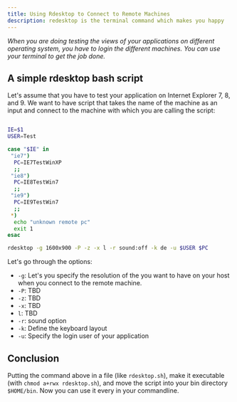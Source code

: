 ```yaml
---
title: Using Rdesktop to Connect to Remote Machines
description: redesktop is the terminal command which makes you happy
---
```

*When you are doing testing the views of your applications on different operating system, you have to login the
different
machines. You can use your terminal to get the job done.*


## A simple rdesktop bash script

Let's assume that you have to test your application on Internet Explorer 7, 8, and 9. We want to have script that takes
the name of the machine as an input and connect to the machine with which you are calling the script:


```bash

IE=$1
USER=Test

case "$IE" in
 "ie7")
  PC=IE7TestWinXP
  ;;
 "ie8")
  PC=IE8TestWin7
  ;;
 "ie9")
  PC=IE9TestWin7
  ;;
 *)
  echo "unknown remote pc"
  exit 1
esac

rdesktop -g 1600x900 -P -z -x l -r sound:off -k de -u $USER $PC

```


Let's go through the options:


- `-g`: Let's you specify the resolution of the you want to have on your host when you connect to the remote
machine.
- `-P`: TBD
- `-z`: TBD
- `-x`: TBD
- `l`: TBD
- `-r`: sound option
- `-k`: Define the keyboard layout
- `-u`: Specify the login user of your application


## Conclusion

Putting the command above in a file (like `rdesktop.sh`), make it executable (with `chmod a+rwx rdesktop.sh`), and move
the script into your bin directory `$HOME/bin`. Now you can use it every in your commandline.


